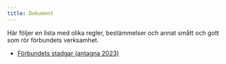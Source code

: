 ```yaml
---
title: Dokument
---
```


Här följer en lista med olika regler, bestämmelser och annat smått och gott som rör förbundets verksamhet.

- [Förbundets stadgar (antagna 2023)](/stadgar_2023.odt)
